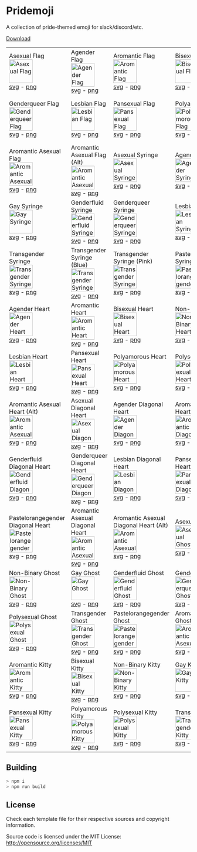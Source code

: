 Pridemoji
=========

A collection of pride-themed emoji for slack/discord/etc.

[Download](https://github.com/Tschrock/pridemoji/releases/latest/download/pridemoji.zip)

<!-- EMOJIGRID -->
| | | | | | | |
|-|-|-|-|-|-|-|
|Asexual Flag<br/><img src="https://pridemoji.cp3.es//png/ace-flag.png" height="64" title="Asexual Flag"/><br/> [svg](https://pridemoji.cp3.es//svg/ace-flag.svg) - [png](https://pridemoji.cp3.es//png/ace-flag.png)|Agender Flag<br/><img src="https://pridemoji.cp3.es//png/agender-flag.png" height="64" title="Agender Flag"/><br/> [svg](https://pridemoji.cp3.es//svg/agender-flag.svg) - [png](https://pridemoji.cp3.es//png/agender-flag.png)|Aromantic Flag<br/><img src="https://pridemoji.cp3.es//png/aro-flag.png" height="64" title="Aromantic Flag"/><br/> [svg](https://pridemoji.cp3.es//svg/aro-flag.svg) - [png](https://pridemoji.cp3.es//png/aro-flag.png)|Bisexual Flag<br/><img src="https://pridemoji.cp3.es//png/bi-flag.png" height="64" title="Bisexual Flag"/><br/> [svg](https://pridemoji.cp3.es//svg/bi-flag.svg) - [png](https://pridemoji.cp3.es//png/bi-flag.png)|Non-Binary Flag<br/><img src="https://pridemoji.cp3.es//png/enby-flag.png" height="64" title="Non-Binary Flag"/><br/> [svg](https://pridemoji.cp3.es//svg/enby-flag.svg) - [png](https://pridemoji.cp3.es//png/enby-flag.png)|Gay Flag<br/><img src="https://pridemoji.cp3.es//png/gay-flag.png" height="64" title="Gay Flag"/><br/> [svg](https://pridemoji.cp3.es//svg/gay-flag.svg) - [png](https://pridemoji.cp3.es//png/gay-flag.png)|Genderfluid Flag<br/><img src="https://pridemoji.cp3.es//png/fluid-flag.png" height="64" title="Genderfluid Flag"/><br/> [svg](https://pridemoji.cp3.es//svg/fluid-flag.svg) - [png](https://pridemoji.cp3.es//png/fluid-flag.png)|
|Genderqueer Flag<br/><img src="https://pridemoji.cp3.es//png/genderqueer-flag.png" height="64" title="Genderqueer Flag"/><br/> [svg](https://pridemoji.cp3.es//svg/genderqueer-flag.svg) - [png](https://pridemoji.cp3.es//png/genderqueer-flag.png)|Lesbian Flag<br/><img src="https://pridemoji.cp3.es//png/lesbian-flag.png" height="64" title="Lesbian Flag"/><br/> [svg](https://pridemoji.cp3.es//svg/lesbian-flag.svg) - [png](https://pridemoji.cp3.es//png/lesbian-flag.png)|Pansexual Flag<br/><img src="https://pridemoji.cp3.es//png/pan-flag.png" height="64" title="Pansexual Flag"/><br/> [svg](https://pridemoji.cp3.es//svg/pan-flag.svg) - [png](https://pridemoji.cp3.es//png/pan-flag.png)|Polyamorous Flag<br/><img src="https://pridemoji.cp3.es//png/polyamorous-flag.png" height="64" title="Polyamorous Flag"/><br/> [svg](https://pridemoji.cp3.es//svg/polyamorous-flag.svg) - [png](https://pridemoji.cp3.es//png/polyamorous-flag.png)|Polysexual Flag<br/><img src="https://pridemoji.cp3.es//png/polysexual-flag.png" height="64" title="Polysexual Flag"/><br/> [svg](https://pridemoji.cp3.es//svg/polysexual-flag.svg) - [png](https://pridemoji.cp3.es//png/polysexual-flag.png)|Transgender Flag<br/><img src="https://pridemoji.cp3.es//png/trans-flag.png" height="64" title="Transgender Flag"/><br/> [svg](https://pridemoji.cp3.es//svg/trans-flag.svg) - [png](https://pridemoji.cp3.es//png/trans-flag.png)|Pastelorangegender Flag<br/><img src="https://pridemoji.cp3.es//png/pastelorangegender-flag.png" height="64" title="Pastelorangegender Flag"/><br/> [svg](https://pridemoji.cp3.es//svg/pastelorangegender-flag.svg) - [png](https://pridemoji.cp3.es//png/pastelorangegender-flag.png)|
|Aromantic Asexual Flag<br/><img src="https://pridemoji.cp3.es//png/aroace-flag.png" height="64" title="Aromantic Asexual Flag"/><br/> [svg](https://pridemoji.cp3.es//svg/aroace-flag.svg) - [png](https://pridemoji.cp3.es//png/aroace-flag.png)|Aromantic Asexual Flag (Alt)<br/><img src="https://pridemoji.cp3.es//png/aroace-alt-flag.png" height="64" title="Aromantic Asexual Flag (Alt)"/><br/> [svg](https://pridemoji.cp3.es//svg/aroace-alt-flag.svg) - [png](https://pridemoji.cp3.es//png/aroace-alt-flag.png)|Asexual Syringe<br/><img src="https://pridemoji.cp3.es//png/ace-syringe.png" height="64" title="Asexual Syringe"/><br/> [svg](https://pridemoji.cp3.es//svg/ace-syringe.svg) - [png](https://pridemoji.cp3.es//png/ace-syringe.png)|Agender Syringe<br/><img src="https://pridemoji.cp3.es//png/agender-syringe.png" height="64" title="Agender Syringe"/><br/> [svg](https://pridemoji.cp3.es//svg/agender-syringe.svg) - [png](https://pridemoji.cp3.es//png/agender-syringe.png)|Aromantic Syringe<br/><img src="https://pridemoji.cp3.es//png/aro-syringe.png" height="64" title="Aromantic Syringe"/><br/> [svg](https://pridemoji.cp3.es//svg/aro-syringe.svg) - [png](https://pridemoji.cp3.es//png/aro-syringe.png)|Bisexual Syringe<br/><img src="https://pridemoji.cp3.es//png/bi-syringe.png" height="64" title="Bisexual Syringe"/><br/> [svg](https://pridemoji.cp3.es//svg/bi-syringe.svg) - [png](https://pridemoji.cp3.es//png/bi-syringe.png)|Non-Binary Syringe<br/><img src="https://pridemoji.cp3.es//png/enby-syringe.png" height="64" title="Non-Binary Syringe"/><br/> [svg](https://pridemoji.cp3.es//svg/enby-syringe.svg) - [png](https://pridemoji.cp3.es//png/enby-syringe.png)|
|Gay Syringe<br/><img src="https://pridemoji.cp3.es//png/gay-syringe.png" height="64" title="Gay Syringe"/><br/> [svg](https://pridemoji.cp3.es//svg/gay-syringe.svg) - [png](https://pridemoji.cp3.es//png/gay-syringe.png)|Genderfluid Syringe<br/><img src="https://pridemoji.cp3.es//png/fluid-syringe.png" height="64" title="Genderfluid Syringe"/><br/> [svg](https://pridemoji.cp3.es//svg/fluid-syringe.svg) - [png](https://pridemoji.cp3.es//png/fluid-syringe.png)|Genderqueer Syringe<br/><img src="https://pridemoji.cp3.es//png/genderqueer-syringe.png" height="64" title="Genderqueer Syringe"/><br/> [svg](https://pridemoji.cp3.es//svg/genderqueer-syringe.svg) - [png](https://pridemoji.cp3.es//png/genderqueer-syringe.png)|Lesbian Syringe<br/><img src="https://pridemoji.cp3.es//png/lesbian-syringe.png" height="64" title="Lesbian Syringe"/><br/> [svg](https://pridemoji.cp3.es//svg/lesbian-syringe.svg) - [png](https://pridemoji.cp3.es//png/lesbian-syringe.png)|Pansexual Syringe<br/><img src="https://pridemoji.cp3.es//png/pan-syringe.png" height="64" title="Pansexual Syringe"/><br/> [svg](https://pridemoji.cp3.es//svg/pan-syringe.svg) - [png](https://pridemoji.cp3.es//png/pan-syringe.png)|Polyamorous Syringe<br/><img src="https://pridemoji.cp3.es//png/polyamorous-syringe.png" height="64" title="Polyamorous Syringe"/><br/> [svg](https://pridemoji.cp3.es//svg/polyamorous-syringe.svg) - [png](https://pridemoji.cp3.es//png/polyamorous-syringe.png)|Polysexual Syringe<br/><img src="https://pridemoji.cp3.es//png/polysexual-syringe.png" height="64" title="Polysexual Syringe"/><br/> [svg](https://pridemoji.cp3.es//svg/polysexual-syringe.svg) - [png](https://pridemoji.cp3.es//png/polysexual-syringe.png)|
|Transgender Syringe<br/><img src="https://pridemoji.cp3.es//png/trans-syringe.png" height="64" title="Transgender Syringe"/><br/> [svg](https://pridemoji.cp3.es//svg/trans-syringe.svg) - [png](https://pridemoji.cp3.es//png/trans-syringe.png)|Transgender Syringe (Blue)<br/><img src="https://pridemoji.cp3.es//png/trans-blue-syringe.png" height="64" title="Transgender Syringe (Blue)"/><br/> [svg](https://pridemoji.cp3.es//svg/trans-blue-syringe.svg) - [png](https://pridemoji.cp3.es//png/trans-blue-syringe.png)|Transgender Syringe (Pink)<br/><img src="https://pridemoji.cp3.es//png/trans-pink-syringe.png" height="64" title="Transgender Syringe (Pink)"/><br/> [svg](https://pridemoji.cp3.es//svg/trans-pink-syringe.svg) - [png](https://pridemoji.cp3.es//png/trans-pink-syringe.png)|Pastelorangegender Syringe<br/><img src="https://pridemoji.cp3.es//png/pastelorangegender-syringe.png" height="64" title="Pastelorangegender Syringe"/><br/> [svg](https://pridemoji.cp3.es//svg/pastelorangegender-syringe.svg) - [png](https://pridemoji.cp3.es//png/pastelorangegender-syringe.png)|Aromantic Asexual Syringe<br/><img src="https://pridemoji.cp3.es//png/aroace-syringe.png" height="64" title="Aromantic Asexual Syringe"/><br/> [svg](https://pridemoji.cp3.es//svg/aroace-syringe.svg) - [png](https://pridemoji.cp3.es//png/aroace-syringe.png)|Aromantic Asexual Syringe (Alt)<br/><img src="https://pridemoji.cp3.es//png/aroace-alt-syringe.png" height="64" title="Aromantic Asexual Syringe (Alt)"/><br/> [svg](https://pridemoji.cp3.es//svg/aroace-alt-syringe.svg) - [png](https://pridemoji.cp3.es//png/aroace-alt-syringe.png)|Asexual Heart<br/><img src="https://pridemoji.cp3.es//png/ace-heart.png" height="64" title="Asexual Heart"/><br/> [svg](https://pridemoji.cp3.es//svg/ace-heart.svg) - [png](https://pridemoji.cp3.es//png/ace-heart.png)|
|Agender Heart<br/><img src="https://pridemoji.cp3.es//png/agender-heart.png" height="64" title="Agender Heart"/><br/> [svg](https://pridemoji.cp3.es//svg/agender-heart.svg) - [png](https://pridemoji.cp3.es//png/agender-heart.png)|Aromantic Heart<br/><img src="https://pridemoji.cp3.es//png/aro-heart.png" height="64" title="Aromantic Heart"/><br/> [svg](https://pridemoji.cp3.es//svg/aro-heart.svg) - [png](https://pridemoji.cp3.es//png/aro-heart.png)|Bisexual Heart<br/><img src="https://pridemoji.cp3.es//png/bi-heart.png" height="64" title="Bisexual Heart"/><br/> [svg](https://pridemoji.cp3.es//svg/bi-heart.svg) - [png](https://pridemoji.cp3.es//png/bi-heart.png)|Non-Binary Heart<br/><img src="https://pridemoji.cp3.es//png/enby-heart.png" height="64" title="Non-Binary Heart"/><br/> [svg](https://pridemoji.cp3.es//svg/enby-heart.svg) - [png](https://pridemoji.cp3.es//png/enby-heart.png)|Gay Heart<br/><img src="https://pridemoji.cp3.es//png/gay-heart.png" height="64" title="Gay Heart"/><br/> [svg](https://pridemoji.cp3.es//svg/gay-heart.svg) - [png](https://pridemoji.cp3.es//png/gay-heart.png)|Genderfluid Heart<br/><img src="https://pridemoji.cp3.es//png/fluid-heart.png" height="64" title="Genderfluid Heart"/><br/> [svg](https://pridemoji.cp3.es//svg/fluid-heart.svg) - [png](https://pridemoji.cp3.es//png/fluid-heart.png)|Genderqueer Heart<br/><img src="https://pridemoji.cp3.es//png/genderqueer-heart.png" height="64" title="Genderqueer Heart"/><br/> [svg](https://pridemoji.cp3.es//svg/genderqueer-heart.svg) - [png](https://pridemoji.cp3.es//png/genderqueer-heart.png)|
|Lesbian Heart<br/><img src="https://pridemoji.cp3.es//png/lesbian-heart.png" height="64" title="Lesbian Heart"/><br/> [svg](https://pridemoji.cp3.es//svg/lesbian-heart.svg) - [png](https://pridemoji.cp3.es//png/lesbian-heart.png)|Pansexual Heart<br/><img src="https://pridemoji.cp3.es//png/pan-heart.png" height="64" title="Pansexual Heart"/><br/> [svg](https://pridemoji.cp3.es//svg/pan-heart.svg) - [png](https://pridemoji.cp3.es//png/pan-heart.png)|Polyamorous Heart<br/><img src="https://pridemoji.cp3.es//png/polyamorous-heart.png" height="64" title="Polyamorous Heart"/><br/> [svg](https://pridemoji.cp3.es//svg/polyamorous-heart.svg) - [png](https://pridemoji.cp3.es//png/polyamorous-heart.png)|Polysexual Heart<br/><img src="https://pridemoji.cp3.es//png/polysexual-heart.png" height="64" title="Polysexual Heart"/><br/> [svg](https://pridemoji.cp3.es//svg/polysexual-heart.svg) - [png](https://pridemoji.cp3.es//png/polysexual-heart.png)|Transgender Heart<br/><img src="https://pridemoji.cp3.es//png/trans-heart.png" height="64" title="Transgender Heart"/><br/> [svg](https://pridemoji.cp3.es//svg/trans-heart.svg) - [png](https://pridemoji.cp3.es//png/trans-heart.png)|Pastelorangegender Heart<br/><img src="https://pridemoji.cp3.es//png/pastelorangegender-heart.png" height="64" title="Pastelorangegender Heart"/><br/> [svg](https://pridemoji.cp3.es//svg/pastelorangegender-heart.svg) - [png](https://pridemoji.cp3.es//png/pastelorangegender-heart.png)|Aromantic Asexual Heart<br/><img src="https://pridemoji.cp3.es//png/aroace-heart.png" height="64" title="Aromantic Asexual Heart"/><br/> [svg](https://pridemoji.cp3.es//svg/aroace-heart.svg) - [png](https://pridemoji.cp3.es//png/aroace-heart.png)|
|Aromantic Asexual Heart (Alt)<br/><img src="https://pridemoji.cp3.es//png/aroace-alt-heart.png" height="64" title="Aromantic Asexual Heart (Alt)"/><br/> [svg](https://pridemoji.cp3.es//svg/aroace-alt-heart.svg) - [png](https://pridemoji.cp3.es//png/aroace-alt-heart.png)|Asexual Diagonal Heart<br/><img src="https://pridemoji.cp3.es//png/ace-heart-d.png" height="64" title="Asexual Diagonal Heart"/><br/> [svg](https://pridemoji.cp3.es//svg/ace-heart-d.svg) - [png](https://pridemoji.cp3.es//png/ace-heart-d.png)|Agender Diagonal Heart<br/><img src="https://pridemoji.cp3.es//png/agender-heart-d.png" height="64" title="Agender Diagonal Heart"/><br/> [svg](https://pridemoji.cp3.es//svg/agender-heart-d.svg) - [png](https://pridemoji.cp3.es//png/agender-heart-d.png)|Aromantic Diagonal Heart<br/><img src="https://pridemoji.cp3.es//png/aro-heart-d.png" height="64" title="Aromantic Diagonal Heart"/><br/> [svg](https://pridemoji.cp3.es//svg/aro-heart-d.svg) - [png](https://pridemoji.cp3.es//png/aro-heart-d.png)|Bisexual Diagonal Heart<br/><img src="https://pridemoji.cp3.es//png/bi-heart-d.png" height="64" title="Bisexual Diagonal Heart"/><br/> [svg](https://pridemoji.cp3.es//svg/bi-heart-d.svg) - [png](https://pridemoji.cp3.es//png/bi-heart-d.png)|Non-Binary Diagonal Heart<br/><img src="https://pridemoji.cp3.es//png/enby-heart-d.png" height="64" title="Non-Binary Diagonal Heart"/><br/> [svg](https://pridemoji.cp3.es//svg/enby-heart-d.svg) - [png](https://pridemoji.cp3.es//png/enby-heart-d.png)|Gay Diagonal Heart<br/><img src="https://pridemoji.cp3.es//png/gay-heart-d.png" height="64" title="Gay Diagonal Heart"/><br/> [svg](https://pridemoji.cp3.es//svg/gay-heart-d.svg) - [png](https://pridemoji.cp3.es//png/gay-heart-d.png)|
|Genderfluid Diagonal Heart<br/><img src="https://pridemoji.cp3.es//png/fluid-heart-d.png" height="64" title="Genderfluid Diagonal Heart"/><br/> [svg](https://pridemoji.cp3.es//svg/fluid-heart-d.svg) - [png](https://pridemoji.cp3.es//png/fluid-heart-d.png)|Genderqueer Diagonal Heart<br/><img src="https://pridemoji.cp3.es//png/genderqueer-heart-d.png" height="64" title="Genderqueer Diagonal Heart"/><br/> [svg](https://pridemoji.cp3.es//svg/genderqueer-heart-d.svg) - [png](https://pridemoji.cp3.es//png/genderqueer-heart-d.png)|Lesbian Diagonal Heart<br/><img src="https://pridemoji.cp3.es//png/lesbian-heart-d.png" height="64" title="Lesbian Diagonal Heart"/><br/> [svg](https://pridemoji.cp3.es//svg/lesbian-heart-d.svg) - [png](https://pridemoji.cp3.es//png/lesbian-heart-d.png)|Pansexual Diagonal Heart<br/><img src="https://pridemoji.cp3.es//png/pan-heart-d.png" height="64" title="Pansexual Diagonal Heart"/><br/> [svg](https://pridemoji.cp3.es//svg/pan-heart-d.svg) - [png](https://pridemoji.cp3.es//png/pan-heart-d.png)|Polyamorous Diagonal Heart<br/><img src="https://pridemoji.cp3.es//png/polyamorous-heart-d.png" height="64" title="Polyamorous Diagonal Heart"/><br/> [svg](https://pridemoji.cp3.es//svg/polyamorous-heart-d.svg) - [png](https://pridemoji.cp3.es//png/polyamorous-heart-d.png)|Polysexual Diagonal Heart<br/><img src="https://pridemoji.cp3.es//png/polysexual-heart-d.png" height="64" title="Polysexual Diagonal Heart"/><br/> [svg](https://pridemoji.cp3.es//svg/polysexual-heart-d.svg) - [png](https://pridemoji.cp3.es//png/polysexual-heart-d.png)|Transgender Diagonal Heart<br/><img src="https://pridemoji.cp3.es//png/trans-heart-d.png" height="64" title="Transgender Diagonal Heart"/><br/> [svg](https://pridemoji.cp3.es//svg/trans-heart-d.svg) - [png](https://pridemoji.cp3.es//png/trans-heart-d.png)|
|Pastelorangegender Diagonal Heart<br/><img src="https://pridemoji.cp3.es//png/pastelorangegender-heart-d.png" height="64" title="Pastelorangegender Diagonal Heart"/><br/> [svg](https://pridemoji.cp3.es//svg/pastelorangegender-heart-d.svg) - [png](https://pridemoji.cp3.es//png/pastelorangegender-heart-d.png)|Aromantic Asexual Diagonal Heart<br/><img src="https://pridemoji.cp3.es//png/aroace-heart-d.png" height="64" title="Aromantic Asexual Diagonal Heart"/><br/> [svg](https://pridemoji.cp3.es//svg/aroace-heart-d.svg) - [png](https://pridemoji.cp3.es//png/aroace-heart-d.png)|Aromantic Asexual Diagonal Heart (Alt)<br/><img src="https://pridemoji.cp3.es//png/aroace-alt-heart-d.png" height="64" title="Aromantic Asexual Diagonal Heart (Alt)"/><br/> [svg](https://pridemoji.cp3.es//svg/aroace-alt-heart-d.svg) - [png](https://pridemoji.cp3.es//png/aroace-alt-heart-d.png)|Asexual Ghost<br/><img src="https://pridemoji.cp3.es//png/ace-ghost.png" height="64" title="Asexual Ghost"/><br/> [svg](https://pridemoji.cp3.es//svg/ace-ghost.svg) - [png](https://pridemoji.cp3.es//png/ace-ghost.png)|Agender Ghost<br/><img src="https://pridemoji.cp3.es//png/agender-ghost.png" height="64" title="Agender Ghost"/><br/> [svg](https://pridemoji.cp3.es//svg/agender-ghost.svg) - [png](https://pridemoji.cp3.es//png/agender-ghost.png)|Aromantic Ghost<br/><img src="https://pridemoji.cp3.es//png/aro-ghost.png" height="64" title="Aromantic Ghost"/><br/> [svg](https://pridemoji.cp3.es//svg/aro-ghost.svg) - [png](https://pridemoji.cp3.es//png/aro-ghost.png)|Bisexual Ghost<br/><img src="https://pridemoji.cp3.es//png/bi-ghost.png" height="64" title="Bisexual Ghost"/><br/> [svg](https://pridemoji.cp3.es//svg/bi-ghost.svg) - [png](https://pridemoji.cp3.es//png/bi-ghost.png)|
|Non-Binary Ghost<br/><img src="https://pridemoji.cp3.es//png/enby-ghost.png" height="64" title="Non-Binary Ghost"/><br/> [svg](https://pridemoji.cp3.es//svg/enby-ghost.svg) - [png](https://pridemoji.cp3.es//png/enby-ghost.png)|Gay Ghost<br/><img src="https://pridemoji.cp3.es//png/gay-ghost.png" height="64" title="Gay Ghost"/><br/> [svg](https://pridemoji.cp3.es//svg/gay-ghost.svg) - [png](https://pridemoji.cp3.es//png/gay-ghost.png)|Genderfluid Ghost<br/><img src="https://pridemoji.cp3.es//png/fluid-ghost.png" height="64" title="Genderfluid Ghost"/><br/> [svg](https://pridemoji.cp3.es//svg/fluid-ghost.svg) - [png](https://pridemoji.cp3.es//png/fluid-ghost.png)|Genderqueer Ghost<br/><img src="https://pridemoji.cp3.es//png/genderqueer-ghost.png" height="64" title="Genderqueer Ghost"/><br/> [svg](https://pridemoji.cp3.es//svg/genderqueer-ghost.svg) - [png](https://pridemoji.cp3.es//png/genderqueer-ghost.png)|Lesbian Ghost<br/><img src="https://pridemoji.cp3.es//png/lesbian-ghost.png" height="64" title="Lesbian Ghost"/><br/> [svg](https://pridemoji.cp3.es//svg/lesbian-ghost.svg) - [png](https://pridemoji.cp3.es//png/lesbian-ghost.png)|Pansexual Ghost<br/><img src="https://pridemoji.cp3.es//png/pan-ghost.png" height="64" title="Pansexual Ghost"/><br/> [svg](https://pridemoji.cp3.es//svg/pan-ghost.svg) - [png](https://pridemoji.cp3.es//png/pan-ghost.png)|Polyamorous Ghost<br/><img src="https://pridemoji.cp3.es//png/polyamorous-ghost.png" height="64" title="Polyamorous Ghost"/><br/> [svg](https://pridemoji.cp3.es//svg/polyamorous-ghost.svg) - [png](https://pridemoji.cp3.es//png/polyamorous-ghost.png)|
|Polysexual Ghost<br/><img src="https://pridemoji.cp3.es//png/polysexual-ghost.png" height="64" title="Polysexual Ghost"/><br/> [svg](https://pridemoji.cp3.es//svg/polysexual-ghost.svg) - [png](https://pridemoji.cp3.es//png/polysexual-ghost.png)|Transgender Ghost<br/><img src="https://pridemoji.cp3.es//png/trans-ghost.png" height="64" title="Transgender Ghost"/><br/> [svg](https://pridemoji.cp3.es//svg/trans-ghost.svg) - [png](https://pridemoji.cp3.es//png/trans-ghost.png)|Pastelorangegender Ghost<br/><img src="https://pridemoji.cp3.es//png/pastelorangegender-ghost.png" height="64" title="Pastelorangegender Ghost"/><br/> [svg](https://pridemoji.cp3.es//svg/pastelorangegender-ghost.svg) - [png](https://pridemoji.cp3.es//png/pastelorangegender-ghost.png)|Aromantic Asexual Ghost<br/><img src="https://pridemoji.cp3.es//png/aroace-ghost.png" height="64" title="Aromantic Asexual Ghost"/><br/> [svg](https://pridemoji.cp3.es//svg/aroace-ghost.svg) - [png](https://pridemoji.cp3.es//png/aroace-ghost.png)|Aromantic Asexual Ghost (Alt)<br/><img src="https://pridemoji.cp3.es//png/aroace-alt-ghost.png" height="64" title="Aromantic Asexual Ghost (Alt)"/><br/> [svg](https://pridemoji.cp3.es//svg/aroace-alt-ghost.svg) - [png](https://pridemoji.cp3.es//png/aroace-alt-ghost.png)|Asexual Kitty<br/><img src="https://pridemoji.cp3.es//png/ace-cat.png" height="64" title="Asexual Kitty"/><br/> [svg](https://pridemoji.cp3.es//svg/ace-cat.svg) - [png](https://pridemoji.cp3.es//png/ace-cat.png)|Agender Kitty<br/><img src="https://pridemoji.cp3.es//png/agender-cat.png" height="64" title="Agender Kitty"/><br/> [svg](https://pridemoji.cp3.es//svg/agender-cat.svg) - [png](https://pridemoji.cp3.es//png/agender-cat.png)|
|Aromantic Kitty<br/><img src="https://pridemoji.cp3.es//png/aro-cat.png" height="64" title="Aromantic Kitty"/><br/> [svg](https://pridemoji.cp3.es//svg/aro-cat.svg) - [png](https://pridemoji.cp3.es//png/aro-cat.png)|Bisexual Kitty<br/><img src="https://pridemoji.cp3.es//png/bi-cat.png" height="64" title="Bisexual Kitty"/><br/> [svg](https://pridemoji.cp3.es//svg/bi-cat.svg) - [png](https://pridemoji.cp3.es//png/bi-cat.png)|Non-Binary Kitty<br/><img src="https://pridemoji.cp3.es//png/enby-cat.png" height="64" title="Non-Binary Kitty"/><br/> [svg](https://pridemoji.cp3.es//svg/enby-cat.svg) - [png](https://pridemoji.cp3.es//png/enby-cat.png)|Gay Kitty<br/><img src="https://pridemoji.cp3.es//png/gay-cat.png" height="64" title="Gay Kitty"/><br/> [svg](https://pridemoji.cp3.es//svg/gay-cat.svg) - [png](https://pridemoji.cp3.es//png/gay-cat.png)|Genderfluid Kitty<br/><img src="https://pridemoji.cp3.es//png/fluid-cat.png" height="64" title="Genderfluid Kitty"/><br/> [svg](https://pridemoji.cp3.es//svg/fluid-cat.svg) - [png](https://pridemoji.cp3.es//png/fluid-cat.png)|Genderqueer Kitty<br/><img src="https://pridemoji.cp3.es//png/genderqueer-cat.png" height="64" title="Genderqueer Kitty"/><br/> [svg](https://pridemoji.cp3.es//svg/genderqueer-cat.svg) - [png](https://pridemoji.cp3.es//png/genderqueer-cat.png)|Lesbian Kitty<br/><img src="https://pridemoji.cp3.es//png/lesbian-cat.png" height="64" title="Lesbian Kitty"/><br/> [svg](https://pridemoji.cp3.es//svg/lesbian-cat.svg) - [png](https://pridemoji.cp3.es//png/lesbian-cat.png)|
|Pansexual Kitty<br/><img src="https://pridemoji.cp3.es//png/pan-cat.png" height="64" title="Pansexual Kitty"/><br/> [svg](https://pridemoji.cp3.es//svg/pan-cat.svg) - [png](https://pridemoji.cp3.es//png/pan-cat.png)|Polyamorous Kitty<br/><img src="https://pridemoji.cp3.es//png/polyamorous-cat.png" height="64" title="Polyamorous Kitty"/><br/> [svg](https://pridemoji.cp3.es//svg/polyamorous-cat.svg) - [png](https://pridemoji.cp3.es//png/polyamorous-cat.png)|Polysexual Kitty<br/><img src="https://pridemoji.cp3.es//png/polysexual-cat.png" height="64" title="Polysexual Kitty"/><br/> [svg](https://pridemoji.cp3.es//svg/polysexual-cat.svg) - [png](https://pridemoji.cp3.es//png/polysexual-cat.png)|Transgender Kitty<br/><img src="https://pridemoji.cp3.es//png/trans-cat.png" height="64" title="Transgender Kitty"/><br/> [svg](https://pridemoji.cp3.es//svg/trans-cat.svg) - [png](https://pridemoji.cp3.es//png/trans-cat.png)|Pastelorangegender Kitty<br/><img src="https://pridemoji.cp3.es//png/pastelorangegender-cat.png" height="64" title="Pastelorangegender Kitty"/><br/> [svg](https://pridemoji.cp3.es//svg/pastelorangegender-cat.svg) - [png](https://pridemoji.cp3.es//png/pastelorangegender-cat.png)|Aromantic Asexual Kitty<br/><img src="https://pridemoji.cp3.es//png/aroace-cat.png" height="64" title="Aromantic Asexual Kitty"/><br/> [svg](https://pridemoji.cp3.es//svg/aroace-cat.svg) - [png](https://pridemoji.cp3.es//png/aroace-cat.png)|Aromantic Asexual Kitty (Alt)<br/><img src="https://pridemoji.cp3.es//png/aroace-alt-cat.png" height="64" title="Aromantic Asexual Kitty (Alt)"/><br/> [svg](https://pridemoji.cp3.es//svg/aroace-alt-cat.svg) - [png](https://pridemoji.cp3.es//png/aroace-alt-cat.png)|
<!-- ENDEMOJIGRID -->

## Building

```sh
> npm i
> npm run build
```

## License

Check each template file for their respective sources and copyright information.

Source code is licensed under the MIT License: http://opensource.org/licenses/MIT
